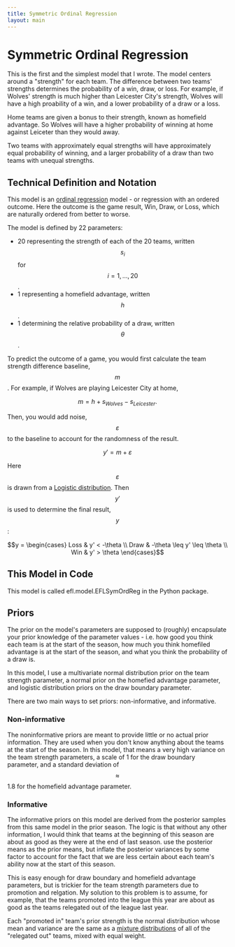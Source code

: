 ```yaml
---
title: Symmetric Ordinal Regression
layout: main
---
```


# Symmetric Ordinal Regression

This is the first and the simplest model that I wrote. The model centers around
a "strength" for each team. The difference between two teams' strengths
determines the probability of a win, draw, or loss. For example, if Wolves'
strength is much higher than Leicester City's strength, Wolves will have a high
proability of a win, and a lower probability of a draw or a loss.

Home teams are given a bonus to their strength, known as homefield advantage.
So Wolves will have a higher probability of winning at home against Leiceter
than they would away.

Two teams with approximately equal strengths will have approximately equal
probability of winning, and a larger probability of a draw than two teams with
unequal strengths.

## Technical Definition and Notation

This model is an 
[ordinal regression](https://en.wikipedia.org/wiki/Ordinal_regression) model - 
or regression with an ordered outcome. Here the outcome is the game result,
Win, Draw, or Loss, which are naturally ordered from better to worse.

The model is defined by 22 parameters: 
* 20 representing the strength of each of the 20 teams, written
$$s_i$$ for $$i=1,\dots,20$$.
* 1 representing a homefield advantage, written $$h$$.
* 1 determining the relative probability of a draw, written $$\theta$$.

To predict the outcome of a game, you would first calculate the team strength
difference baseline, $$m$$. For example, if Wolves are playing Leicester City
at home,

$$m = h + s_{Wolves} - s_{Leicester}.$$

Then, you would add noise, $$\varepsilon$$ to the baseline to account for the
randomness of the result.

$$y' = m + \varepsilon$$

Here $$\varepsilon$$ is drawn from a 
[Logistic distribution](https://en.wikipedia.org/wiki/Logistic_distribution).
Then $$y'$$ is used to determine the final result, $$y$$:

$$y = \begin{cases}
Loss & y' < -\theta \\
Draw & -\theta \leq y' \leq \theta \\
Win & y' > \theta
\end{cases}$$

## This Model in Code

This model is called efl.model.EFLSymOrdReg in the Python package.

## Priors

The prior on the model's parameters are supposed to (roughly) encapsulate your
prior knowledge of the parameter values - i.e. how good you think each team is
at the start of the season, how much you think homefiled advantage is at the
start of the season, and what you think the probability of a draw is.

In this model, I use a multivariate normal distribution prior on the team 
strength parameter, a normal prior on the homefied advantage parameter, and
logistic distribution priors on the draw boundary parameter.

There are two main ways to set priors: non-informative, and informative.

### Non-informative

The noninformative priors are meant to provide little or no actual prior
information. They are used when you don't know anything about the teams at the
start of the season. In this model, that means a very high variance on the team
strength parameters, a scale of 1 for the draw boundary parameter, and a
standard deviation of $$\approx$$ 1.8 for the homefield advantage parameter.

### Informative

The informative priors on this model are derived from the posterior samples from
this same model in the prior season. The logic is that without any other
information, I would think that teams at the beginning of this season are about
as good as they were at the end of last season. use the posterior means as the
prior means, but inflate the posterior variances by some factor to account for
the fact that we are less certain about each team's ability now at the start
of this season.

This is easy enough for draw boundary and homefield advantage parameters, but
is trickier for the team strength parameters due to promotion and relgation. My
solution to this problem is to assume, for example, that the teams promoted into
the league this year are about as good as the teams relegated out of the league
last year.

Each "promoted in" team's prior strength is the normal distribution whose mean
and variance are the same as a [mixture distributions](../appendix/mixture.html)
of all of the "relegated out" teams, mixed with equal weight.
